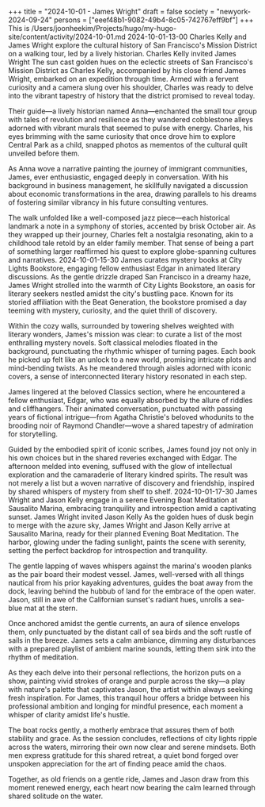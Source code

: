 +++
title = "2024-10-01 - James Wright"
draft = false
society = "newyork-2024-09-24"
persons = ["eeef48b1-9082-49b4-8c05-742767eff9bf"]
+++
This is /Users/joonheekim/Projects/hugo/my-hugo-site/content/activity/2024-10-01.md
2024-10-01-13-00
Charles Kelly and James Wright explore the cultural history of San Francisco's Mission District on a walking tour, led by a lively historian.
Charles Kelly invited James Wright
The sun cast golden hues on the eclectic streets of San Francisco's Mission District as Charles Kelly, accompanied by his close friend James Wright, embarked on an expedition through time. Armed with a fervent curiosity and a camera slung over his shoulder, Charles was ready to delve into the vibrant tapestry of history that the district promised to reveal today.

Their guide—a lively historian named Anna—enchanted the small tour group with tales of revolution and resilience as they wandered cobblestone alleys adorned with vibrant murals that seemed to pulse with energy. Charles, his eyes brimming with the same curiosity that once drove him to explore Central Park as a child, snapped photos as mementos of the cultural quilt unveiled before them.

As Anna wove a narrative painting the journey of immigrant communities, James, ever enthusiastic, engaged deeply in conversation. With his background in business management, he skillfully navigated a discussion about economic transformations in the area, drawing parallels to his dreams of fostering similar vibrancy in his future consulting ventures.

The walk unfolded like a well-composed jazz piece—each historical landmark a note in a symphony of stories, accented by brisk October air. As they wrapped up their journey, Charles felt a nostalgia resonating, akin to a childhood tale retold by an elder family member. That sense of being a part of something larger reaffirmed his quest to explore globe-spanning cultures and narratives.
2024-10-01-15-30
James curates mystery books at City Lights Bookstore, engaging fellow enthusiast Edgar in animated literary discussions.
As the gentle drizzle draped San Francisco in a dreamy haze, James Wright strolled into the warmth of City Lights Bookstore, an oasis for literary seekers nestled amidst the city's bustling pace. Known for its storied affiliation with the Beat Generation, the bookstore promised a day teeming with mystery, curiosity, and the quiet thrill of discovery.

Within the cozy walls, surrounded by towering shelves weighted with literary wonders, James's mission was clear: to curate a list of the most enthralling mystery novels. Soft classical melodies floated in the background, punctuating the rhythmic whisper of turning pages. Each book he picked up felt like an unlock to a new world, promising intricate plots and mind-bending twists. As he meandered through aisles adorned with iconic covers, a sense of interconnected literary history resonated in each step.

James lingered at the beloved Classics section, where he encountered a fellow enthusiast, Edgar, who was equally absorbed by the allure of riddles and cliffhangers. Their animated conversation, punctuated with passing years of fictional intrigue—from Agatha Christie's beloved whodunits to the brooding noir of Raymond Chandler—wove a shared tapestry of admiration for storytelling.

Guided by the embodied spirit of iconic scribes, James found joy not only in his own choices but in the shared reveries exchanged with Edgar. The afternoon melded into evening, suffused with the glow of intellectual exploration and the camaraderie of literary kindred spirits. The result was not merely a list but a woven narrative of discovery and friendship, inspired by shared whispers of mystery from shelf to shelf.
2024-10-01-17-30
James Wright and Jason Kelly engage in a serene Evening Boat Meditation at Sausalito Marina, embracing tranquility and introspection amid a captivating sunset.
James Wright invited Jason Kelly
As the golden hues of dusk begin to merge with the azure sky, James Wright and Jason Kelly arrive at Sausalito Marina, ready for their planned Evening Boat Meditation. The harbor, glowing under the fading sunlight, paints the scene with serenity, setting the perfect backdrop for introspection and tranquility.

The gentle lapping of waves whispers against the marina's wooden planks as the pair board their modest vessel. James, well-versed with all things nautical from his prior kayaking adventures, guides the boat away from the dock, leaving behind the hubbub of land for the embrace of the open water. Jason, still in awe of the Californian sunset's radiant hues, unrolls a sea-blue mat at the stern.

Once anchored amidst the gentle currents, an aura of silence envelops them, only punctuated by the distant call of sea birds and the soft rustle of sails in the breeze. James sets a calm ambiance, dimming any disturbances with a prepared playlist of ambient marine sounds, letting them sink into the rhythm of meditation.

As they each delve into their personal reflections, the horizon puts on a show, painting vivid strokes of orange and purple across the sky—a play with nature's palette that captivates Jason, the artist within always seeking fresh inspiration. For James, this tranquil hour offers a bridge between his professional ambition and longing for mindful presence, each moment a whisper of clarity amidst life's hustle.

The boat rocks gently, a motherly embrace that assures them of both stability and grace. As the session concludes, reflections of city lights ripple across the waters, mirroring their own now clear and serene mindsets. Both men express gratitude for this shared retreat, a quiet bond forged over unspoken appreciation for the art of finding peace amid the chaos.

Together, as old friends on a gentle ride, James and Jason draw from this moment renewed energy, each heart now bearing the calm learned through shared solitude on the water.
